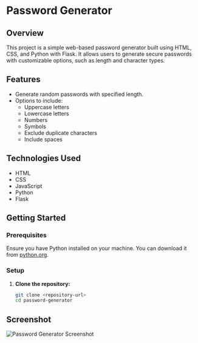 # Password Generator

## Overview
This project is a simple web-based password generator built using HTML, CSS, and Python with Flask. It allows users to generate secure passwords with customizable options, such as length and character types.

## Features
- Generate random passwords with specified length.
- Options to include:
  - Uppercase letters
  - Lowercase letters
  - Numbers
  - Symbols
  - Exclude duplicate characters
  - Include spaces

## Technologies Used
- HTML
- CSS
- JavaScript
- Python
- Flask

## Getting Started

### Prerequisites
Ensure you have Python installed on your machine. You can download it from [python.org](https://www.python.org/downloads/).

### Setup
1. **Clone the repository:**
   ```bash
   git clone <repository-url>
   cd password-generator

## Screenshot
![Password Generator Screenshot](images/screenshot.png)
